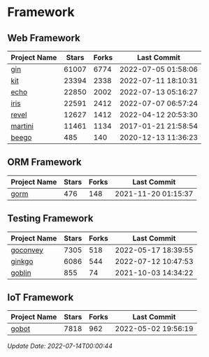 # Framework

## Web Framework
| Project Name | Stars | Forks | Last Commit |
| ------------ | ----- | ----- | ----------- |
| [gin](https://github.com/gin-gonic/gin) | 61007 | 6774 | 2022-07-05 01:58:06 |
| [kit](https://github.com/go-kit/kit) | 23394 | 2338 | 2022-07-11 18:10:31 |
| [echo](https://github.com/labstack/echo) | 22850 | 2002 | 2022-07-13 05:16:27 |
| [iris](https://github.com/kataras/iris) | 22591 | 2412 | 2022-07-07 06:57:24 |
| [revel](https://github.com/revel/revel) | 12627 | 1412 | 2022-04-12 20:53:30 |
| [martini](https://github.com/go-martini/martini) | 11461 | 1134 | 2017-01-21 21:58:54 |
| [beego](https://github.com/astaxie/beego) | 485 | 140 | 2020-12-13 11:36:23 |

## ORM Framework
| Project Name | Stars | Forks | Last Commit |
| ------------ | ----- | ----- | ----------- |
| [gorm](https://github.com/jinzhu/gorm) | 476 | 148 | 2021-11-20 01:15:37 |

## Testing Framework
| Project Name | Stars | Forks | Last Commit |
| ------------ | ----- | ----- | ----------- |
| [goconvey](https://github.com/smartystreets/goconvey) | 7305 | 518 | 2022-05-17 18:39:55 |
| [ginkgo](https://github.com/onsi/ginkgo) | 6086 | 544 | 2022-07-12 10:47:53 |
| [goblin](https://github.com/franela/goblin) | 855 | 74 | 2021-10-03 14:34:22 |

## IoT Framework
| Project Name | Stars | Forks | Last Commit |
| ------------ | ----- | ----- | ----------- |
| [gobot](https://github.com/hybridgroup/gobot) | 7818 | 962 | 2022-05-02 19:56:19 |

*Update Date: 2022-07-14T00:00:44*